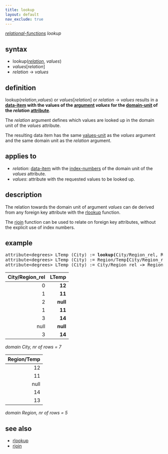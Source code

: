 ```yaml
---
title: lookup
layout: default
nav_exclude: true
---
```

*[relational-functions](relational-functions) lookup*

## syntax

- lookup(*[relation](relation)*, *values*)
- *values*[*relation*]
- *relation* -> *values*

## definition

lookup(*relation*,*values*) or *values*[*relation*] or *relation* -> *values* results in a <B>[data-item](data-item) with the values of the [argument](argument) *values* for the [domain-unit](domain-unit) of the *relation* [attribute](attribute)</B>.

The *relation* argument defines which values are looked up in the domain unit of the *values* attribute.

The resulting data item has the same [values-unit](values-unit) as the *values* argument and the same domain unit as the *relation* argument.

## applies to

- *relation*: [data-item](data-item) with the [index-numbers](index-numbers) of the domain unit of the *values* attribute.
- *values*: attribute with the requested values to be looked up.

## description

The relation towards the domain unit of argument *values* can de derived from any foreign key attribute with the [rlookup](rlookup) function.

The [rjoin](rjoin) function can be used to relate on foreign key attributes, without the explicit use of index numbers.

## example

<pre>
attribute&lt;degrees&gt; LTemp (City) := <B>lookup(</B>City/Region_rel, Region/Temp<B>)</B>;
attribute&lt;degrees&gt; LTemp (City) := Region/Temp<B>[</B>City/Region_rel<B>]</B>;
attribute&lt;degrees&gt; LTemp (City) := City/Region_rel <B>-></B> Region/Temp;
</pre>

| City/Region_rel |**LTemp** |
|----------------:|---------:|
| 0               | **12**   |
| 1               | **11**   |
| 2               | **null** |
| 1               | **11**   |
| 3               | **14**   |
| null            | **null** |
| 3               | **14**   |

*domain City, nr of rows = 7*

| Region/Temp |
|------------:|
| 12          |
| 11          |
| null        |
| 14          |
| 13          |

*domain Region, nr of rows = 5*

## see also

- [rlookup](rlookup)
- [rjoin](rjoin)
